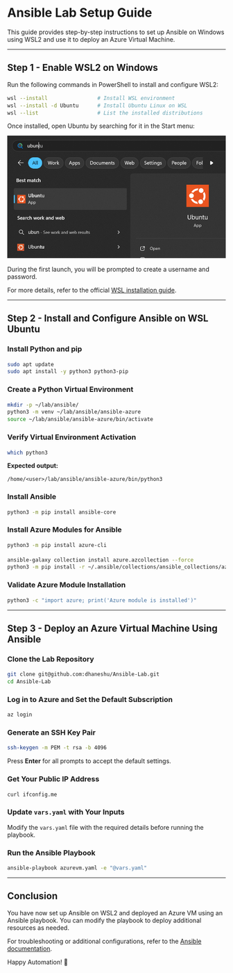 

# Ansible Lab Setup Guide

This guide provides step-by-step instructions to set up Ansible on Windows using WSL2 and use it to deploy an Azure Virtual Machine.

---

## Step 1 - Enable WSL2 on Windows

Run the following commands in PowerShell to install and configure WSL2:

```sh
wsl --install                # Install WSL environment
wsl --install -d Ubuntu      # Install Ubuntu Linux on WSL
wsl --list                   # List the installed distributions
```

Once installed, open Ubuntu by searching for it in the Start menu:

![Start Menu](image.png)

During the first launch, you will be prompted to create a username and password.

For more details, refer to the official [WSL installation guide](https://learn.microsoft.com/en-us/windows/wsl/install).

---

## Step 2 - Install and Configure Ansible on WSL Ubuntu

### Install Python and pip

```sh
sudo apt update
sudo apt install -y python3 python3-pip
```

### Create a Python Virtual Environment

```sh
mkdir -p ~/lab/ansible/
python3 -m venv ~/lab/ansible/ansible-azure
source ~/lab/ansible/ansible-azure/bin/activate
```

### Verify Virtual Environment Activation

```sh
which python3
```
**Expected output:**
```
/home/<user>/lab/ansible/ansible-azure/bin/python3
```

### Install Ansible

```sh
python3 -m pip install ansible-core
```

### Install Azure Modules for Ansible

```sh
python3 -m pip install azure-cli

ansible-galaxy collection install azure.azcollection --force
python3 -m pip install -r ~/.ansible/collections/ansible_collections/azure/azcollection/requirements.txt
```

### Validate Azure Module Installation

```sh
python3 -c "import azure; print('Azure module is installed')"
```

---

## Step 3 - Deploy an Azure Virtual Machine Using Ansible

### Clone the Lab Repository

```sh
git clone git@github.com:dhaneshu/Ansible-Lab.git
cd Ansible-Lab
```

### Log in to Azure and Set the Default Subscription

```sh
az login
```

### Generate an SSH Key Pair

```sh
ssh-keygen -m PEM -t rsa -b 4096
```
Press **Enter** for all prompts to accept the default settings.

### Get Your Public IP Address

```sh
curl ifconfig.me
```

### Update `vars.yaml` with Your Inputs

Modify the `vars.yaml` file with the required details before running the playbook.

### Run the Ansible Playbook

```sh
ansible-playbook azurevm.yaml -e "@vars.yaml"
```

---

## Conclusion

You have now set up Ansible on WSL2 and deployed an Azure VM using an Ansible playbook. You can modify the playbook to deploy additional resources as needed.

For troubleshooting or additional configurations, refer to the [Ansible documentation](https://docs.ansible.com/ansible/latest/).

Happy Automation! 🚀

